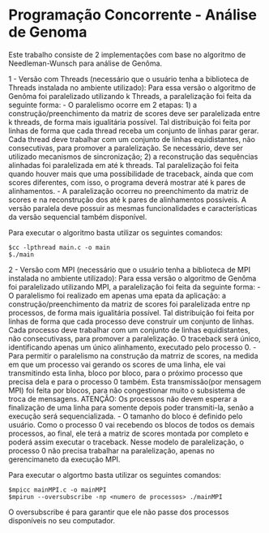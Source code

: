# Programação Concorrente - Análise de Genoma

Este trabalho consiste de 2 implementações com base no algoritmo de Needleman-Wunsch para análise de Genôma.

1 - Versão com Threads (necessário que o usuário tenha a biblioteca de Threads instalada no ambiente utilizado): 
        Para essa versão o algoritmo de Genôma foi paralelizado utilizando k Threads, a paralelização foi feita da seguinte forma:
        - O paralelismo ocorre em 2 etapas: 1) a construção/preenchimento da matriz de scores deve ser paralelizada entre k threads, de forma mais igualitária possível. Tal distribuição foi feita por linhas de forma que cada thread receba um conjunto de linhas parar gerar. Cada thread deve trabalhar com um conjunto de linhas equidistantes, não consecutivas, para promover a paralelização. Se necessário, deve ser utilizado mecanismos de sincronização; 2) a reconstrução das sequências alinhadas foi paralelizada em até k threads. Tal paralelização foi feita quando houver mais que uma possibilidade de traceback, ainda que com scores diferentes, com isso, o programa deverá mostrar até k pares de alinhamentos.
        - A paralelização ocorreu no preenchimento da matriz de scores e na reconstrução dos até k pares de alinhamentos possíveis. A versão paralela deve possuir as mesmas funcionalidades e características da versão sequencial também disponível.

Para executar o algoritmo basta utilizar os seguintes comandos:
```
$cc -lpthread main.c -o main
$./main
```

2 - Versão com MPI (necessário que o usuário tenha a biblioteca de MPI instalada no ambiente utilizado):
        Para essa versão o algoritmo de Genôma foi paralelizado utilizando MPI, a paralelização foi feita da seguinte forma:
        - O paralelismo foi realizado em apenas uma epata da aplicação: a construção/preenchimento da matriz de scores foi paralelizada entre np processos, de forma mais igualitária possível. Tal distribuição foi feita por linhas de forma que cada processo deve construir um conjunto de linhas. Cada processo deve trabalhar com um conjunto de linhas equidistantes, não consecutivass, para promover a paralelização. O traceback será único, identificando apenas um único alinhamento, executado pelo processo 0.
        - Para permitir o paralelismo na construção da matrriz de scores, na medida em que um processo vai gerando os scores de uma linha, ele vai transmitindo esta linha, bloco por bloco, para o próximo processo que precisa dela e para o processo 0 também. Esta transmissão(por mensagem MPI) foi feita por blocos, para não congestionar muito o subsistema de troca de mensagens. ATENÇÃO: Os processos não devem esperar a finalização de uma linha para somente depois poder transmiti-la, senão a execução será sequencializada.
        - O tamanho do bloco é definido pelo usuário. Como o processo 0 vai recebendo os blocos de todos os demais processos, ao final, ele terá a matriz de scores montada por completo e poderá assim executar o traceback. Nesse modelo de paralelização, o processo 0 não precisa trabalhar na paralelização, apenas no gerencimaneto da execução MPI.

Para executar o algortmo basta utilizar os seguintes comandos:
```
$mpicc mainMPI.c -o mainMPI
$mpirun --oversubscribe -np <numero de processos> ./mainMPI
```
O oversubscribe é para garantir que ele não passe dos processos disponíveis no seu computador.
